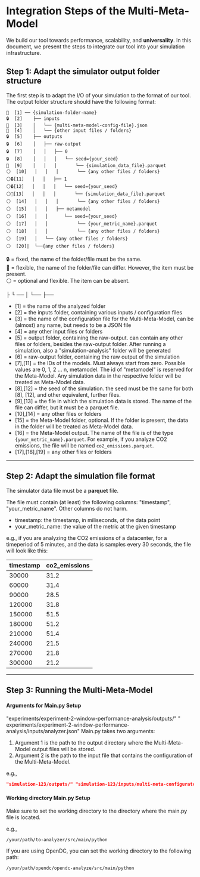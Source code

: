 # Integration Steps of the Multi-Meta-Model

We build our tool towards performance, scalability, and **universality**. In this document, we present the steps to
integrate our tool into your simulation infrastructure.

## Step 1: Adapt the simulator output folder structure

The first step is to adapt the I/O of your simulation to the format of our tool. The output folder structure should have
the
following format:

```
🔧  [1] ── {simulation-folder-name}
🔒  [2]    ├── inputs
🔧  [3]    │   └── {multi-meta-model-config-file}.json
🔧  [4]    │   └── {other input files / folders}
🔒  [5]    ├── outputs
🔒  [6]    │   ├── raw-output
🔒  [7]    │   │   ├── 0
🔒  [8]    │   │   │   └── seed={your_seed}
🔧  [9]    │   │   │       └── {simulation_data_file}.parquet
⚪  [10]   │   │   │       └── {any other files / folders}
⚪🔒[11]   │   │   ├── 1
⚪🔒[12]   │   │   │   └── seed={your_seed}
⚪🔧[13]   │   │   │       └── {simulation_data_file}.parquet
⚪󠁪  [14]   │   │   │       └── {any other files / folders}
⚪  [15]   │   │   ├── metamodel
⚪  [16]   │   │      └── seed={your_seed}
⚪  [17]   │   │           └── {your_metric_name}.parquet
⚪  [18]   │   │           └── {any other files / folders}
⚪  [19]   │   └── {any other files / folders}
⚪  [20]|  └──{any other files / folders}
```

🔒 = fixed, the name of the folder/file must be the same.<br>
🔧 = flexible, the name of the folder/file can differ. However, the item must be present.<br>
⚪ = optional and flexible. The item can be absent. <br>

├ └ ── │ └── ├──

- [1] = the name of the analyzed folder
- [2] = the inputs folder, containing various inputs / configuration files
- [3] = the name of the configuration file for the Multi-Meta-Model, can be (almost) any name, but needs to be a JSON
  file
- [4] = any other input files or folders
- [5] = output folder, containing the raw-output. can contain any other files or folders, besides the raw-output folder.
  After running a simulation, also a "simulation-analysis" folder will be generated
- [6] = raw-output folder, containing the raw output of the simulation
- [7],[11] = the IDs of the models. Must always start from zero. Possible values are 0, 1, 2 ... n, metamodel. The id
  of "metamodel" is reserved for the Meta-Model. Any simulation data in the respective folder will be treated as
  Meta-Model data.
- [8],[12] = the seed of the simulation. the seed must be the same for both [8], [12], and other equivalent, further
  files.
- [9],[13] = the file in which the simulation data is stored. The name of the file can differ, but it must be a parquet
  file.
- [10],[14] = any other files or folders
- [15] = the Meta-Model folder, optional. If the folder is present, the data in the folder will be treated as Meta-Model
  data.
- [16] = the Meta-Model output. The name of the file is of the type ```{your_metric_name}.parquet```. For example, if
  you analyze CO2 emissions, the file will be named ```co2_emissions.parquet```.
- [17],[18],[19] = any other files or folders

---

## Step 2: Adapt the simulation file format

The simulator data file must be a **parquet** file.

The file must contain (at least) the following columns: "timestamp", "your_metric_name". Other columns do not harm.

- timestamp: the timestamp, in miliseconds, of the data point
- your_metric_name: the value of the metric at the given timestamp

e.g., if you are analyzing the CO2 emissions of a datacenter, for a timeperiod of 5 minutes, and the data is samples
every
30 seconds, the file will look like this:

| timestamp | co2_emissions |
|-----------|---------------|
| 30000     | 31.2          |
| 60000     | 31.4          |
| 90000     | 28.5          |
| 120000    | 31.8          |
| 150000    | 51.5          |
| 180000    | 51.2          |
| 210000    | 51.4          |
| 240000    | 21.5          |
| 270000    | 21.8          |
| 300000    | 21.2          |

---

## Step 3: Running the Multi-Meta-Model

#### Arguments for Main.py Setup

"experiments/experiment-2-window-performance-analysis/outputs/" "
experiments/experiment-2-window-performance-analysis/inputs/analyzer.json"
Main.py takes two arguments:

1. Argument 1 is the path to the output directory where the Multi-Meta-Model output files will be stored.
2. Argument 2 is the path to the input file that contains the configuration of the Multi-Meta-Model.

e.g.,

```json
"simulation-123/outputs/" "simulation-123/inputs/multi-meta-configurator.json"
```

#### Working directory Main.py Setup

Make sure to set the working directory to the directory where the main.py file is located.

e.g.,

```
/your/path/to-analyzer/src/main/python
```

If you are using OpenDC, you can set the working directory to the following path:

```
/your/path/opendc/opendc-analyze/src/main/python
```
